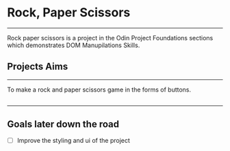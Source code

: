 # Rock, Paper Scissors
---
Rock paper scissors is a project in the Odin Project Foundations sections which demonstrates DOM Manupilations Skills.


## Projects Aims
---
To make a rock and paper scissors game in the forms of buttons.

##
---
## Goals later down the road

- [ ] Improve the styling and ui of the project
  


